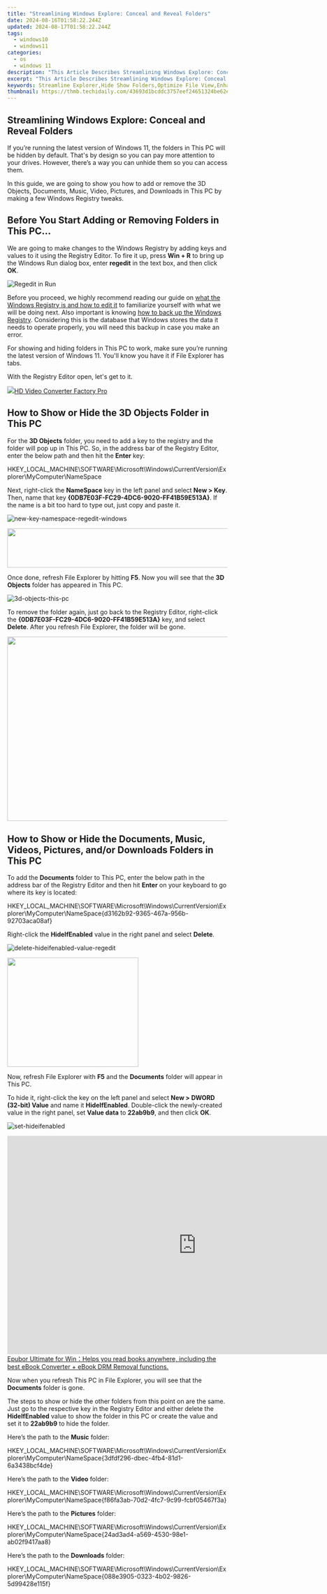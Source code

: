 ```yaml
---
title: "Streamlining Windows Explore: Conceal and Reveal Folders"
date: 2024-08-16T01:58:22.244Z
updated: 2024-08-17T01:58:22.244Z
tags:
  - windows10
  - windows11
categories:
  - os
  - windows 11
description: "This Article Describes Streamlining Windows Explore: Conceal and Reveal Folders"
excerpt: "This Article Describes Streamlining Windows Explore: Conceal and Reveal Folders"
keywords: Streamline Explorer,Hide Show Folders,Optimize File View,Enhance Explorer UI,Windows Folder Display,Conceal Folder Toggle,Reveal Folder Quickly
thumbnail: https://thmb.techidaily.com/43693d1bcddc3757eef24651324be62efb3dc8d54599f3df8a30593f96e0aa27.jpg
---
```


## Streamlining Windows Explore: Conceal and Reveal Folders

 If you’re running the latest version of Windows 11, the folders in This PC will be hidden by default. That's by design so you can pay more attention to your drives. However, there’s a way you can unhide them so you can access them.

 In this guide, we are going to show you how to add or remove the 3D Objects, Documents, Music, Video, Pictures, and Downloads in This PC by making a few Windows Registry tweaks.

## Before You Start Adding or Removing Folders in This PC…

 We are going to make changes to the Windows Registry by adding keys and values to it using the Registry Editor. To fire it up, press **Win + R** to bring up the Windows Run dialog box, enter **regedit** in the text box, and then click **OK**.

![Regedit in Run](https://static1.makeuseofimages.com/wordpress/wp-content/uploads/2022/09/regedit-11-2.jpg)

 Before you proceed, we highly recommend reading our guide on [what the Windows Registry is and how to edit it](https://www.makeuseof.com/tag/what-is-the-windows-registry-editor-and-how-do-i-use-it-makeuseof-explains/) to familiarize yourself with what we will be doing next. Also important is knowing [how to back up the Windows Registry](https://www.makeuseof.com/tag/backup-restore-windows-registry/). Considering this is the database that Windows stores the data it needs to operate properly, you will need this backup in case you make an error.

 For showing and hiding folders in This PC to work, make sure you’re running the latest version of Windows 11\. You'll know you have it if File Explorer has tabs.

 With the Registry Editor open, let's get to it.

<!-- affiliate ads begin -->
<a href="https://secure.2checkout.com/order/checkout.php?PRODS=4537546&QTY=1&AFFILIATE=108875&CART=1"><img src="https://secure.avangate.com/images/merchant/4b0a0290ad7df100b77e86839989a75e/products/7_copy_2_2_hdpro.png" border="0">HD Video Converter Factory Pro</a>
<!-- affiliate ads end -->
## How to Show or Hide the 3D Objects Folder in This PC

 For the **3D Objects** folder, you need to add a key to the registry and the folder will pop up in This PC. So, in the address bar of the Registry Editor, enter the below path and then hit the **Enter** key:

HKEY_LOCAL_MACHINE\SOFTWARE\Microsoft\Windows\CurrentVersion\Explorer\MyComputer\NameSpace

 Next, right-click the **NameSpace** key in the left panel and select **New > Key**. Then, name that key **{0DB7E03F-FC29-4DC6-9020-FF41B59E513A}**. If the name is a bit too hard to type out, just copy and paste it.

![new-key-namespace-regedit-windows](https://static1.makeuseofimages.com/wordpress/wp-content/uploads/2023/03/new-key-namespace-regedit-windows.jpg)
<!-- affiliate ads begin -->
<a href="https://zonlipartnershipprogram.pxf.io/c/5597632/1596691/17882" target="_top" id="1596691"><img src="//a.impactradius-go.com/display-ad/17882-1596691" border="0" alt="" width="728" height="90"/></a><img height="0" width="0" src="https://imp.pxf.io/i/5597632/1596691/17882" style="position:absolute;visibility:hidden;" border="0" />
<!-- affiliate ads end -->

 Once done, refresh File Explorer by hitting **F5**. Now you will see that the **3D Objects** folder has appeared in This PC.

![3d-objects-this-pc](https://static1.makeuseofimages.com/wordpress/wp-content/uploads/2023/03/3d-objects-this-pc.jpg)

 To remove the folder again, just go back to the Registry Editor, right-click the **{0DB7E03F-FC29-4DC6-9020-FF41B59E513A}** key, and select **Delete**. After you refresh File Explorer, the folder will be gone.

<!-- affiliate ads begin -->
<a href="https://parisrhonecom.sjv.io/c/5597632/1896607/21553" target="_top" id="1896607"><img src="//a.impactradius-go.com/display-ad/21553-1896607" border="0" alt="" width="750" height="422"/></a><img height="0" width="0" src="https://imp.pxf.io/i/5597632/1896607/21553" style="position:absolute;visibility:hidden;" border="0" />
<!-- affiliate ads end -->
## How to Show or Hide the Documents, Music, Videos, Pictures, and/or Downloads Folders in This PC

 To add the **Documents** folder to This PC, enter the below path in the address bar of the Registry Editor and then hit **Enter** on your keyboard to go where its key is located:

HKEY_LOCAL_MACHINE\SOFTWARE\Microsoft\Windows\CurrentVersion\Explorer\MyComputer\NameSpace\{d3162b92-9365-467a-956b-92703aca08af}

 Right-click the **HideIfEnabled** value in the right panel and select **Delete**.

![delete-hideifenabled-value-regedit](https://static1.makeuseofimages.com/wordpress/wp-content/uploads/2023/03/delete-hideifenabled-value-regedit.jpg)
<!-- affiliate ads begin -->
<a href="https://boody-eco-wear.pxf.io/c/5597632/1567905/13846" target="_top" id="1567905"><img src="//a.impactradius-go.com/display-ad/13846-1567905" border="0" alt="" width="300" height="250"/></a><img height="0" width="0" src="https://imp.pxf.io/i/5597632/1567905/13846" style="position:absolute;visibility:hidden;" border="0" />
<!-- affiliate ads end -->

 Now, refresh File Explorer with **F5** and the **Documents** folder will appear in This PC.

 To hide it, right-click the key on the left panel and select **New > DWORD (32-bit) Value** and name it **HideIfEnabled**. Double-click the newly-created value in the right panel, set **Value data** to **22ab9b9**, and then click **OK**.

![set-hideifenabled](https://static1.makeuseofimages.com/wordpress/wp-content/uploads/2023/03/set-hideifenabled.jpg)
<!-- affiliate ads begin -->
<a href="https://secure.2checkout.com/order/checkout.php?PRODS=4599951&QTY=1&AFFILIATE=108875&CART=1"><iframe width="864" height="500" src="https://www.youtube.com/embed/jVnfr5HudQw" title="The Latest and Easiest Solution to Remove Kindle DRM on Windows (without Degrading)" frameborder="0" allow="accelerometer; autoplay; clipboard-write; encrypted-media; gyroscope; picture-in-picture; web-share" referrerpolicy="strict-origin-when-cross-origin" allowfullscreen></iframe>
Epubor Ultimate for Win：Helps you read books anywhere, including the best eBook Converter + eBook DRM Removal functions.</a>
<!-- affiliate ads end -->

 Now when you refresh This PC in File Explorer, you will see that the **Documents** folder is gone.

 The steps to show or hide the other folders from this point on are the same. Just go to the respective key in the Registry Editor and either delete the **HideIfEnabled** value to show the folder in this PC or create the value and set it to **22ab9b9** to hide the folder.

 Here’s the path to the **Music** folder:

HKEY_LOCAL_MACHINE\SOFTWARE\Microsoft\Windows\CurrentVersion\Explorer\MyComputer\NameSpace\{3dfdf296-dbec-4fb4-81d1-6a3438bcf4de}

 Here’s the path to the **Video** folder:

HKEY_LOCAL_MACHINE\SOFTWARE\Microsoft\Windows\CurrentVersion\Explorer\MyComputer\NameSpace\{f86fa3ab-70d2-4fc7-9c99-fcbf05467f3a}

 Here’s the path to the **Pictures** folder:

HKEY_LOCAL_MACHINE\SOFTWARE\Microsoft\Windows\CurrentVersion\Explorer\MyComputer\NameSpace\{24ad3ad4-a569-4530-98e1-ab02f9417aa8}

 Here’s the path to the **Downloads** folder:

HKEY_LOCAL_MACHINE\SOFTWARE\Microsoft\Windows\CurrentVersion\Explorer\MyComputer\NameSpace\{088e3905-0323-4b02-9826-5d99428e115f}

<!-- affiliate ads begin -->
<span id="1793213">
					<video width="1080" height="1620" style="cursor:pointer"
           poster="//a.impactradius-go.com/display-clicktoplayimage/1793213.jpeg"
           onclick="if(!this.playClicked){this.play();this.setAttribute('controls',true);this.playClicked=true;}">
	   <source src="//a.impactradius-go.com/display-ad/19135-1793213">
	   <img src="//a.impactradius-go.com/display-clicktoplayimage/1793213.jpeg" style="border: none; height: 100%; width: 100%; object-fit: contain">
	</video>
	<div style="width:1080px;text-align:center"><a href="javascript:window.open(decodeURIComponent('https%3A%2F%2Ftinyland.pxf.io%2Fc%2F5597632%2F1793213%2F19135'), '_blank');void(0);">Click here</a></div>
</span>
<img height="0" width="0" src="https://imp.pxf.io/i/5597632/1793213/19135" style="position:absolute;visibility:hidden;" border="0" />
<!-- affiliate ads end -->
## Choose the Folders You Want to Appear on This PC in Windows 11

 If you want to see folders on This PC, you can do so by making a couple of edits to the Windows Registry. While we do recommend that you know what you’re doing if you proceed, we have made the instructions relatively simple to follow so there's minimal chance of messing up the registry.

 As long as you take the necessary steps not to mess up the Windows Registry, you should be able to hide and show the folders you want easily.


<ins class="adsbygoogle"
     style="display:block"
     data-ad-format="autorelaxed"
     data-ad-client="ca-pub-7571918770474297"
     data-ad-slot="1223367746"></ins>



<ins class="adsbygoogle"
     style="display:block"
     data-ad-client="ca-pub-7571918770474297"
     data-ad-slot="8358498916"
     data-ad-format="auto"
     data-full-width-responsive="true"></ins>






